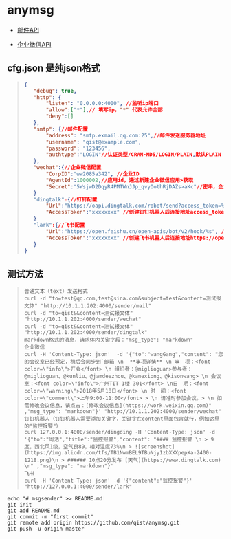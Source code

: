 # anymsg

- [邮件API](https://github.com/qist/anymsg/blob/master/email/README.md)

- [企业微信API](https://github.com/qist/anymsg/blob/master/wechat/README.md)

## cfg.json 是纯json格式

> ```json
>{
>    "debug": true,
>    "http": {
>        "listen": "0.0.0.0:4000", //监听ip端口
>        "allow":["*"],// 填写ip，"*" 代表允许全部
>        "deny":[]
>    },
>    "smtp": {//邮件配置
>        "address": "smtp.exmail.qq.com:25",//邮件发送服务器地址
>        "username": "qist@example.com",
>        "password": "123456",
>        "authtype":"LOGIN"//认证类型/CRAM-MD5/LOGIN/PLAIN,默认PLAIN
>    },
>    "wechat":{//企业微信配置
>        "CorpID":"ww2085a342", //企业ID
>        "AgentId":1000002,//应用id，通过新建企业微信应用>获取
>        "Secret":"5WsjwD2DqyR4PMTWnJJp_qvyOothRjDAZs>aKc"//密串，企业微信应用中可以得到
>    }
>    "dingtalk":{//钉钉配置
>        "Url":"https://oapi.dingtalk.com/robot/send?access_token=%s", //钉钉机器人连接地址
>        "AccessToken":"xxxxxxxx" //创建钉钉机器人后连接地址access_token后面的字符串
>    }
>    "lark":{//飞书配置
>        "Url":"https://open.feishu.cn/open-apis/bot/v2/hook/%s", //钉钉机器人连接地址
>        "AccessToken":"xxxxxxxx" //创建飞书机器人后连接地址https://open.feishu.cn/open-apis/bot/v2/hook/xxxxxxxxxxxxxxxxx ， xxx的字符串就是AccessToken
>    }
>}
>```

## 测试方法

>```shell
>普通文本（text）发送格式
>curl -d "to=test@qq.com,test@sina.com&subject=test&content=测试报文体" "http://10.1.1.202:4000/sender/mail"
>curl -d "to=qist&&content=测试报文体" "http://10.1.1.202:4000/sender/wechat"
>curl -d "to=qist&&content=测试报文体" "http://10.1.1.202:4000/sender/dingtalk"
>markdown格式的消息，请求体内关键字段："msg_type": "markdown"
>企业微信
>curl -H 'Content-Type: json'  -d '{"to":"wangGang","content": "您的会议室已经预定，稍后会同步到`邮箱 \n  **事项详情** \n 事　项：<font color=\"info\">开会</font> \n 组织者：@miglioguan>参与者：@miglioguan、@kunliu、@jamdeezhou、@kanexiong、@kisonwang> \n 会议室：<font color=\"info\">广州TIT 1楼 301</font> \n日　期：<font color=\"warning\">2018年5月18日</font> \n 时　间：<font color=\"comment\">上午9:00-11:00</font> > \n 请准时参加会议。> \n 如需修改会议信息，请点击：[修改会议信息](https://work.weixin.qq.com)" ,"msg_type": "markdown"}' "http://10.1.1.202:4000/sender/wechat"
>钉钉机器人（钉钉机器人需要添加关键字，关键字在content里面包含就行，例如这里的"监控报警"）
>curl 127.0.0.1:4000/sender/dingding -H 'Content-Type: json' -d '{"to":"周浩","title":"监控报警","content": "#### 监控报警 \n > 9度，西北风1级，空气良89，相对温度73%\n > ![screenshot](https://img.alicdn.com/tfs/TB1NwmBEL9TBuNjy1zbXXXpepXa-2400-1218.png)\n > ###### 10点20分发布 [天气](https://www.dingtalk.com) \n" ,"msg_type": "markdown"}'
>飞书
>curl -H 'Content-Type: json' -d '{"content":"监控报警"}' "http://127.0.0.1:4000/sender/lark"
>```

```git
echo "# msgsender" >> README.md
git init
git add README.md
git commit -m "first commit"
git remote add origin https://github.com/qist/anymsg.git
git push -u origin master
```

